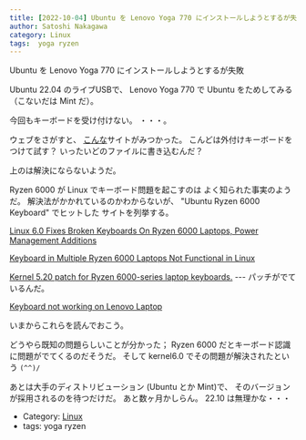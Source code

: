 ```yaml
---
title: [2022-10-04] Ubuntu を Lenovo Yoga 770 にインストールしようとするが失敗
author: Satoshi Nakagawa
category: Linux
tags:  yoga ryzen
---
```


Ubuntu を Lenovo Yoga 770 にインストールしようとするが失敗

 Ubuntu 22.04 のライブUSBで、
Lenovo Yoga 770 で Ubuntu をためしてみる
（こないだは Mint だ）。

 今回もキーボードを受け付けない。
・・・。

 ウェブをさがすと、
[こんな](https://plaza.rakuten.co.jp/kurokawa110/diary/202105050000/)サイトがみつかった。
こんどは外付けキーボードをつけて試す？
いったいどのファイルに書き込むんだ？

 上のは解決にならないようだ。

 Ryzen 6000 が Linux でキーボード問題を起こすのは
よく知られた事実のようだ。
解決法がかかれているのかわからないが、
"Ubuntu Ryzen 6000 Keyboard" でヒットした
サイトを列挙する。

 [Linux 6.0 Fixes Broken Keyboards On Ryzen 6000 Laptops, Power Management Additions](https://www.phoronix.com/news/Linux-6.0-ACPI-PM)

 [Keyboard in Multiple Ryzen 6000 Laptops Not Functional in Linux](https://www.reddit.com/r/AMDLaptops/comments/vdc7fy/keyboard_in_multiple_ryzen_6000_laptops_not/)

 [Kernel 5.20 patch for Ryzen 6000-series laptop keyboards.](https://forums.linuxmint.com/viewtopic.php?t=380547)
--- パッチがでているんだ。

 [Keyboard not working on Lenovo Laptop](https://askubuntu.com/questions/1422266/keyboard-not-working-on-lenovo-laptop)

 いまからこれらを読んでおこう。

<!--more-->

 どうやら既知の問題らしいことが分かった；
Ryzen 6000 だとキーボード認識に問題がでてくるのだそうだ。
そして kernel6.0 でその問題が解決されたという
`(^^)/`

 あとは大手のディストリビューション
(Ubuntu とか Mint)で、
そのバージョンが採用されるのを待つだけだ。
あと数ヶ月かしらん。
22.10 は無理かな・・・

- Category: [Linux](https://merapano.github.io/categories.html#Linux)
- tags:  yoga ryzen
